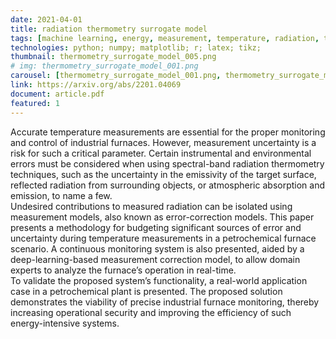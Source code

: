 ```yaml
---
date: 2021-04-01
title: radiation thermometry surrogate model
tags: [machine learning, energy, measurement, temperature, radiation, thermometry, industry, optimization, neural network]
technologies: python; numpy; matplotlib; r; latex; tikz;
thumbnail: thermometry_surrogate_model_005.png
# img: thermometry_surrogate_model_001.png
carousel: [thermometry_surrogate_model_001.png, thermometry_surrogate_model_002.png, thermometry_surrogate_model_003.jpeg, thermometry_surrogate_model_004.png]
link: https://arxiv.org/abs/2201.04069
document: article.pdf
featured: 1
---
```

Accurate temperature measurements are essential for the proper monitoring and control of industrial furnaces. However, measurement uncertainty is a risk for such a critical parameter. Certain instrumental and environmental errors must be considered when using spectral-band radiation thermometry techniques, such as the uncertainty in the emissivity of the target surface, reflected radiation from surrounding objects, or atmospheric absorption and emission, to name a few. <br>
Undesired contributions to measured radiation can be isolated using measurement models, also known as error-correction models. This paper presents a methodology for budgeting significant sources of error and uncertainty during temperature measurements in a petrochemical furnace scenario. A continuous monitoring system is also presented, aided by a deep-learning-based measurement correction model, to allow domain experts to analyze the furnace’s operation in real-time. <br>
To validate the proposed system’s functionality, a real-world application case in a petrochemical plant is presented. The proposed solution demonstrates the viability of precise industrial furnace monitoring, thereby increasing operational security and improving the efficiency of such energy-intensive systems.